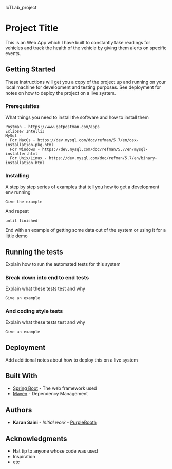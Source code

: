 IoTLab_project

# Project Title

This is an Web App which I have built to constantly take readings for vehicles and track the health of the vehicle by giving them alerts on specific events.

## Getting Started

These instructions will get you a copy of the project up and running on your local machine for development and testing purposes. See deployment for notes on how to deploy the project on a live system.

### Prerequisites

What things you need to install the software and how to install them

```
Postman - https://www.getpostman.com/apps
Eclipse/ IntelliJ
MySql - 
  For MacOs - https://dev.mysql.com/doc/refman/5.7/en/osx-installation-pkg.html
  For Windows - https://dev.mysql.com/doc/refman/5.7/en/mysql-installer.html
  For Unix/Linux - https://dev.mysql.com/doc/refman/5.7/en/binary-installation.html
```

### Installing

A step by step series of examples that tell you how to get a development env running

```
Give the example
```

And repeat

```
until finished
```

End with an example of getting some data out of the system or using it for a little demo

## Running the tests

Explain how to run the automated tests for this system

### Break down into end to end tests

Explain what these tests test and why

```
Give an example
```

### And coding style tests

Explain what these tests test and why

```
Give an example
```

## Deployment

Add additional notes about how to deploy this on a live system

## Built With

* [Spring Boot](https://spring.io/guides/gs/spring-boot/) - The web framework used
* [Maven](https://maven.apache.org/) - Dependency Management
 
## Authors

* **Karan Saini** - *Initial work* - [PurpleBooth](https://github.com/PurpleBooth)

## Acknowledgments

* Hat tip to anyone whose code was used
* Inspiration
* etc
